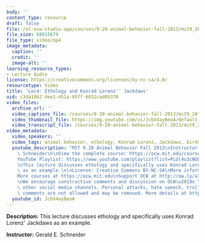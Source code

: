 ```yaml
---
body: ''
content_type: resource
draft: false
file: /ol-ocw-studio-app/courses/9-20-animal-behavior-fall-2013/mit9_20f13_lec04_360p_16_9.mp4
file_size: 68815679
file_type: video/mp4
image_metadata:
  caption: ''
  credit: ''
  image-alt: ''
learning_resource_types:
- Lecture Audio
license: https://creativecommons.org/licenses/by-nc-sa/4.0/
resourcetype: Video
title: 'Lec4: Ethology and Konrad Lorenz'' Jackdaws'
uid: c3da19b2-4ee1-451a-85ff-6032cad05370
video_files:
  archive_url: ''
  video_captions_file: /courses/9-20-animal-behavior-fall-2013/mit9_20f13_lec04_captions.vtt
  video_thumbnail_file: https://img.youtube.com/vi/JcbX4ayBeoA/default.jpg
  video_transcript_file: /courses/9-20-animal-behavior-fall-2013/mit9_20f13_lec04_transcript.pdf
video_metadata:
  video_speakers: ''
  video_tags: animal behavior, ethology, Konrad Lorenz, Jackdaws, birds
  youtube_description: "MIT 9.20 Animal Behavior Fall 2013\nInstructor: Gerald E.\
    \ Schneider\n\nView the complete course: https://ocw.mit.edu/courses/9-20-animal-behavior-fall-2013/\n\
    YouTube Playlist: https://www.youtube.com/playlist?list=PLUl4u3cNGP63TbPEWYEKOq8yAN8mEP_5O\n\
    \nThis lecture discusses ethology and specifically uses Konrad Lorenz' Jackdaws\
    \ as an example.\n\nLicense: Creative Commons BY-NC-SA\nMore information at https://ocw.mit.edu/terms\n\
    More courses at https://ocw.mit.edu\nSupport OCW at http://ow.ly/a1If50zVRlQ\n\
    \nWe encourage constructive comments and discussion on OCW\u2019s YouTube and\
    \ other social media channels. Personal attacks, hate speech, trolling, and inappropriate\
    \ comments are not allowed and may be removed. More details at https://ocw.mit.edu/comments."
  youtube_id: JcbX4ayBeoA
---
```

**Description:** This lecture discusses ethology and specifically uses Konrad Lorenz' Jackdaws as an example.

**Instructor:** Gerald E. Schneider